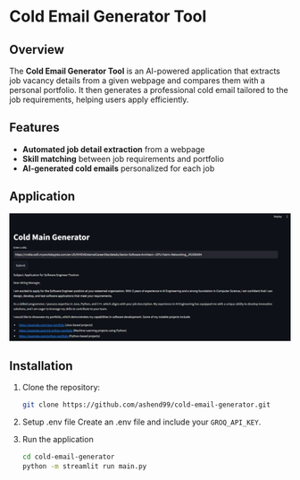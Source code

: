 # Cold Email Generator Tool  

## Overview  
The **Cold Email Generator Tool** is an AI-powered application that extracts job vacancy details from a given webpage and compares them with a personal portfolio. It then generates a professional cold email tailored to the job requirements, helping users apply efficiently.  

## Features  
- **Automated job detail extraction** from a webpage  
- **Skill matching** between job requirements and portfolio  
- **AI-generated cold emails** personalized for each job

## Application
![My Image](images/streamlit_app.png)

## Installation  
1. Clone the repository:  
   ```sh
   git clone https://github.com/ashend99/cold-email-generator.git

2. Setup .env file
   Create an .env file and include your `GROQ_API_KEY`.

4. Run the application
   ```sh
   cd cold-email-generator
   python -m streamlit run main.py
